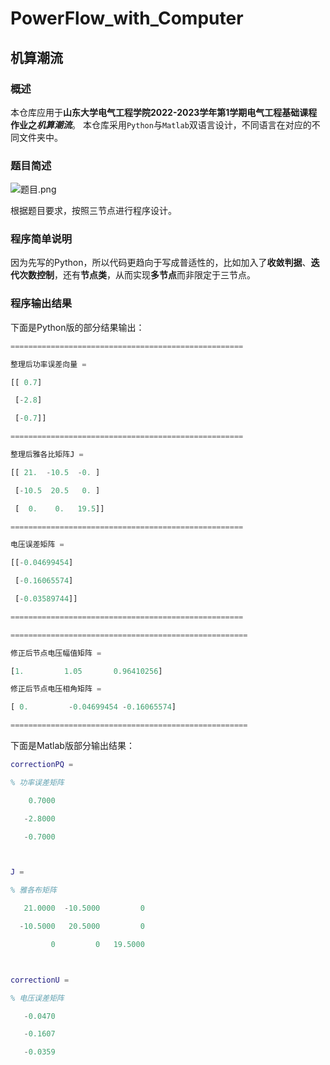 # PowerFlow_with_Computer
## 机算潮流

### 概述
本仓库应用于**山东大学电气工程学院2022-2023学年第1学期电气工程基础课程作业之*****机算潮流***。
本仓库采用```Python```与```Matlab```双语言设计，不同语言在对应的不同文件夹中。

### 题目简述
![题目.png](https://s2.loli.net/2022/09/18/4aMo8nSPDh21gq5.png)

根据题目要求，按照三节点进行程序设计。

### 程序简单说明
因为先写的Python，所以代码更趋向于写成普适性的，比如加入了**收敛判据**、**迭代次数控制**，还有**节点类**，从而实现**多节点**而非限定于三节点。

### 程序输出结果
下面是Python版的部分结果输出：
```Python
====================================================

整理后功率误差向量 =

[[ 0.7]

 [-2.8]

 [-0.7]]

====================================================

整理后雅各比矩阵J =

[[ 21.  -10.5  -0. ]

 [-10.5  20.5   0. ]

 [  0.    0.   19.5]]

====================================================

电压误差矩阵 =

[[-0.04699454]

 [-0.16065574]

 [-0.03589744]]

====================================================

=====================================================

修正后节点电压幅值矩阵 =

[1.         1.05       0.96410256]

修正后节点电压相角矩阵 =

[ 0.         -0.04699454 -0.16065574]

=====================================================
```
下面是Matlab版部分输出结果：
```Matlab
correctionPQ =

% 功率误差矩阵

    0.7000

   -2.8000

   -0.7000



J =

% 雅各布矩阵

   21.0000  -10.5000         0

  -10.5000   20.5000         0

         0         0   19.5000



correctionU =

% 电压误差矩阵

   -0.0470

   -0.1607

   -0.0359
```